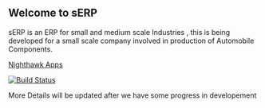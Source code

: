 ## Welcome to sERP

sERP is an ERP for small and medium scale Industries , this is being developed for a small scale company involved in production of Automobile Components.

[Nighthawk Apps](http://nighthawkapps.com)

[![Build Status](https://travis-ci.org/nighthawk-apps/sERP.png?branch=master)](https://travis-ci.org/nighthawk-apps/sERP)

More Details will be updated after we have some progress in developement